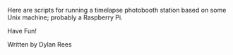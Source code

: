 Here are scripts for running a timelapse photobooth station based on some Unix machine; probably a Raspberry Pi.

Have Fun!

Written by Dylan Rees
